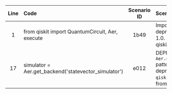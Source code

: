 | Line | Code | Scenario ID | Scenario | Artifact | Refactoring |
| :--: | :--- | :---------: | :------- | :------- | :---------- |
| 1 | from qiskit import QuantumCircuit, Aer, execute | 1b49 | Importing from qiskit.providers.aer is deprecated and will stop working in Qiskit 1.0. You should instead import from qiskit_aer, which is a drop-in replacement. | qiskit.Aer | from qiskit_aer import Aer |
| 17 | simulator = Aer.get_backend('statevector_simulator') | e012 | DEPRECATION - The `Aer.get_backend('statevector_simulator')` pattern for statevector simulation is deprecated. Use `qiskit.quantum_info.Statevector` directly from the circuit. | Aer.get_backend('statevector_simulator') and associated execution pattern | from qiskit.quantum_info import Statevector\nstatevector = Statevector(qc) |